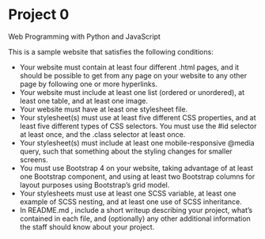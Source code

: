# Project 0
Web Programming with Python and JavaScript

This is a sample website that satisfies the following conditions:
- Your website must contain at least four different .html pages, and it should be possible to get
from any page on your website to any other page by following one or more hyperlinks.
- Your website must include at least one list (ordered or unordered), at least one table, and at
least one image.
- Your website must have at least one stylesheet file.
- Your stylesheet(s) must use at least five different CSS properties, and at least five different types
of CSS selectors. You must use the #id selector at least once, and the .class selector at least
once.
- Your stylesheet(s) must include at least one mobile-responsive @media query, such that
something about the styling changes for smaller screens.
- You must use Bootstrap 4 on your website, taking advantage of at least one Bootstrap
component, and using at least two Bootstrap columns for layout purposes using Bootstrap’s
grid model.
- Your stylesheets must use at least one SCSS variable, at least one example of SCSS nesting, and
at least one use of SCSS inheritance.
- In README.md , include a short writeup describing your project, what’s contained in each file, and
(optionally) any other additional information the staff should know about your project.